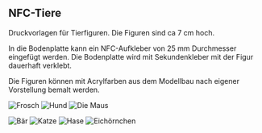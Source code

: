 ## NFC-Tiere
Druckvorlagen für Tierfiguren. Die Figuren sind ca 7 cm hoch.

In die Bodenplatte kann ein NFC-Aufkleber von 25 mm Durchmesser eingefügt werden. Die Bodenplatte wird mit Sekundenkleber mit der Figur dauerhaft verklebt.

Die Figuren können mit Acrylfarben aus dem Modellbau nach eigener Vorstellung bemalt werden.

![Frosch](https://user-images.githubusercontent.com/52963785/127029420-2b98e7e7-8ae4-434a-9e14-ab9cc3d1e66c.png)
![Hund](https://user-images.githubusercontent.com/52963785/127029392-134a31fa-ac53-4eb2-b15d-3729a1691fc5.png)
![Die Maus](https://user-images.githubusercontent.com/52963785/127061494-56940147-6a29-4eac-96b5-44f115156010.png)

![Bär](https://user-images.githubusercontent.com/52963785/127029439-aa09d542-dfc8-43ac-937e-e8edff34b793.png)
![Katze](https://user-images.githubusercontent.com/52963785/127029384-4a78637e-f2a2-4ad9-9621-58dddc8154f3.png)
![Hase](https://user-images.githubusercontent.com/52963785/127029404-a4ef55e3-918f-48d8-8251-cbae02ab3b03.png)
![Eichörnchen](https://user-images.githubusercontent.com/52963785/127029427-8276bc04-e6cc-4fbe-bd9e-26425e5aacef.png)

